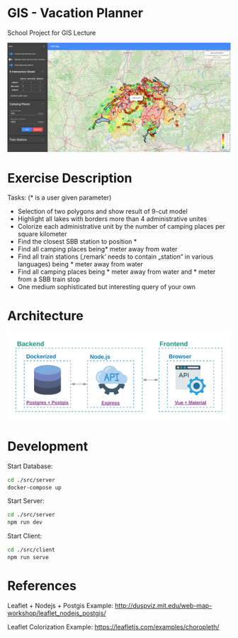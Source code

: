 # GIS - Vacation Planner
School Project for GIS Lecture

![User Interface](./img/UserInterface.png)

# Exercise Description
Tasks: (* is a user given parameter)
- Selection of two polygons and show result of 9-cut model
- Highlight all lakes with borders more than 4 administrative unites
- Colorize each administrative unit by the number of camping places per square kilometer
- Find the closest SBB station to position *
- Find all camping places being* meter away from water
- Find all train stations (‚remark‘ needs to contain „station“ in various languages) being * meter away from water
- Find all camping places being * meter away from water and * meter from a SBB train stop
- One medium sophisticated but interesting query of your own

# Architecture

![Architecture](./img/Architecture.png)

# Development

Start Database:
```Bash
cd ./src/server
docker-compose up
```
Start Server:
```Bash
cd ./src/server
npm run dev
```
Start Client:
```Bash
cd ./src/client
npm run serve
```

# References

Leaflet + Nodejs + Postgis Example: http://duspviz.mit.edu/web-map-workshop/leaflet_nodejs_postgis/

Leaflet Colorization Example: https://leafletjs.com/examples/choropleth/
